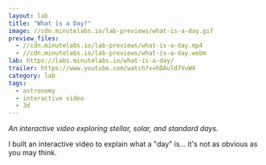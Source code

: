 ```yaml
---
layout: lab
title: "What is a Day?"
image: //cdn.minutelabs.io/lab-previews/what-is-a-day.gif
preview_files:
  - //cdn.minutelabs.io/lab-previews/what-is-a-day.mp4
  - //cdn.minutelabs.io/lab-previews/what-is-a-day.webm
lab: https://labs.minutelabs.io/what-is-a-day/
trailer: https://www.youtube.com/watch?v=hDAuld7VuW4
category: lab
tags:
  - astronomy
  - interactive video
  - 3d
---
```


*An interactive video exploring stellar, solar, and standard days.*

I built an interactive video to explain what a "day" is... it's not as obvious as you may think.
